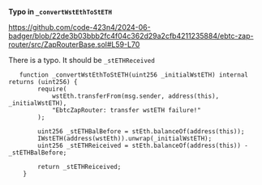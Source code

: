 **Typo in `_convertWstEthToStETH`**

https://github.com/code-423n4/2024-06-badger/blob/22de3b03bbb2fc4f04c362d29a2cfb4211235884/ebtc-zap-router/src/ZapRouterBase.sol#L59-L70

There is a typo. It should be `_stETHReceived`
```
   function _convertWstEthToStETH(uint256 _initialWstETH) internal returns (uint256) {
        require(
            wstEth.transferFrom(msg.sender, address(this), _initialWstETH),
            "EbtcZapRouter: transfer wstETH failure!"
        );

        uint256 _stETHBalBefore = stEth.balanceOf(address(this));
        IWstETH(address(wstEth)).unwrap(_initialWstETH);
        uint256 _stETHReiceived = stEth.balanceOf(address(this)) - _stETHBalBefore;

        return _stETHReiceived;
    }
```